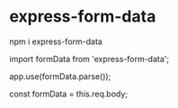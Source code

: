 # express-form-data

npm i express-form-data

import formData from 'express-form-data';

app.use(formData.parse());

const formData = this.req.body;